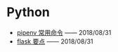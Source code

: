 # Python

- [pipenv 常用命令](/Server/Python/01-pipenv常用命令.md) —— 2018/08/31
- [flask 要点](/Server/Python/02-flask要点.md) —— 2018/08/31
